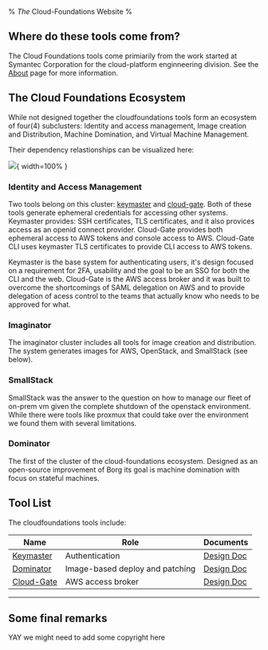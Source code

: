 % *The* Cloud-Foundations Website
%


## Where do these tools come from?

The Cloud Foundations tools come primiarily from the work
started at Symantec Corporation for the 
cloud-platform enginneering division. See the [About](misc/about.html)
page for more information.

## The Cloud Foundations Ecosystem

While not designed together the cloudfoundations tools
form an ecosystem of four(4) subclusters:
Identity and access management, Image creation and Distribution,
Machine Domination, and Virtual Machine Management.

Their dependency relastionships can be visualized here:

![](images/daemon-relationships.svg){ width=100% }

### Identity and Access Management

Two tools belong on this cluster: 
[keymaster](https://github.com/Cloud-Foundations/keymaster) and 
[cloud-gate](https://github.com/Cloud-Foundations/cloud-gate).
Both of these tools generate ephemeral credentials for accessing
other systems. Keymaster provides: SSH certificates, TLS certificates,
and it also provices access as an openid connect provider.
Cloud-Gate provides both ephemeral access to AWS tokens and console
access to AWS. Cloud-Gate CLI uses keymaster TLS certificates
to provide CLI access to AWS tokens.

Keymaster is the base system for authenticating users, it's design
focused on a requirement for 2FA, usability and the goal to be an
SSO for both the CLI and the web. 
Cloud-Gate is the AWS access broker and it was built to overcome
the shortcomings of SAML delegation on AWS and to provide delegation
of acess control to the teams that actually know who needs to
be approved for what.

### Imaginator

The imaginator cluster includes all tools for image creation
and distribution. The system generates images for AWS, OpenStack,
and SmallStack (see below).

### SmallStack

SmallStack was the answer to the question on how to manage
our fleet of on-prem vm given the complete shutdown of the
openstack environment. While there were tools like proxmux
that could take over the environment we found them with 
several limitations.

### Dominator

The first of the cluster of the cloud-foundations ecosystem.
Designed as an open-source improvement of Borg its goal is
machine domination with focus on stateful machines.

## Tool List


The cloudfoundations tools include: 

Name      |Role             |Documents
----------|-----------------|------
[Keymaster](https://github.com/Cloud-Foundations/keymaster) |Authentication   |[Design Doc](https://github.com/Cloud-Foundations/keymaster/blob/master/docs/Keymaster-DesignDoc.md)
[Dominator](https://github.com/Cloud-Foundations/Dominator) |Image-based deploy and patching       |[Design Doc](https://github.com/Cloud-Foundations/Dominator/blob/master/design-docs/Dominator/README.md)
[Cloud-Gate](https://github.com/Cloud-Foundations/cloud-gate)|AWS access broker|[Design Doc](http://bit.ly/356rtXp)


---------------

## Some final remarks

YAY we might need to add some copyright here

